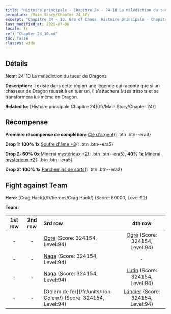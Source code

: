 ```yaml
---
title: "Histoire principale - Chapitre 24 - 24-10 La malédiction du tueur de Dragons"
permalink: /Main Story/Chapter 24_10/
excerpt: "Chapitre 24 - 10. Era of Chaos  Histoire principale - Chapitre 24_10. 24-10 La malédiction du tueur de Dragons"
last_modified_at: 2021-07-06
locale: fr
ref: "Chapter 24_10.md"
toc: false
classes: wide
---
```


## Détails

 **Nom:** 24-10 La malédiction du tueur de Dragons

 **Description:** Il existe dans cette région une légende qui raconte que si un chasseur de Dragon réussit à en tuer un, il s'attachera à ses trésors et se transformera lui-même en Dragon.

 **Related to:** [Histoire principale Chapitre 24](/fr/Main Story/Chapter 24/)

## Récompense

 **Première récompense de complétion:** [Clé d'argent](/ItemsFR/con_693/){: .btn .btn--era3}

 **Drop 1:** **100% 1x** [Soufre d'âme +3](/ItemsFR/mat_85/){: .btn .btn--era5}

 **Drop 2:** **60% 0x** [Minerai mystérieux +2](/ItemsFR/mat_75/){: .btn .btn--era5}, **40% 1x** [Minerai mystérieux +2](/ItemsFR/mat_75/){: .btn .btn--era5}

 **Drop 3:** **100% 1x** [Parchemins de sorts](/ItemsFR/con_694/){: .btn .btn--era3}


## Fight against Team
 **Hero:** [Crag Hack](/fr/heroes/Crag Hack/) (Score: 80000, Level:92)

 **Team:**


  | 1st row | 2nd row | 3rd row | 4th row |
  |:----:|:----:|:----|:----:|
  | - | - | [Ogre](/fr/units/Ogre/) (Score: 324154, Level:94)  | [Ogre](/fr/units/Ogre/) (Score: 324154, Level:94)  |
  | - | - | [Naga](/fr/units/Naga/) (Score: 324154, Level:94)  | - |
  | - | - | [Naga](/fr/units/Naga/) (Score: 324154, Level:94)  | [Lutin](/fr/units/Gremlin/) (Score: 324154, Level:94)  |
  | - | - | [Golem de fer](/fr/units/Iron Golem/) (Score: 324154, Level:94)  | [Lancier](/fr/units/Pikeman/) (Score: 324154, Level:94)  |


